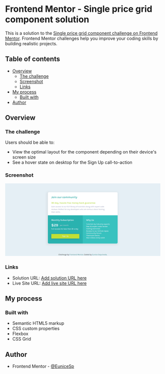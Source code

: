 # Frontend Mentor - Single price grid component solution

This is a solution to the [Single price grid component challenge on Frontend Mentor](https://www.frontendmentor.io/challenges/single-price-grid-component-5ce41129d0ff452fec5abbbc). Frontend Mentor challenges help you improve your coding skills by building realistic projects. 

## Table of contents

- [Overview](#overview)
  - [The challenge](#the-challenge)
  - [Screenshot](#screenshot)
  - [Links](#links)
- [My process](#my-process)
  - [Built with](#built-with)
- [Author](#author)

## Overview

### The challenge

Users should be able to:

- View the optimal layout for the component depending on their device's screen size
- See a hover state on desktop for the Sign Up call-to-action

### Screenshot

![](/design/Desktop.png)

### Links

- Solution URL: [Add solution URL here](https://your-solution-url.com)
- Live Site URL: [Add live site URL here](https://thriving-lily-375e82.netlify.app/)

## My process

### Built with

- Semantic HTML5 markup
- CSS custom properties
- Flexbox
- CSS Grid

## Author

- Frontend Mentor - [@EuniceSp](https://www.frontendmentor.io/profile/EuniceSp)
